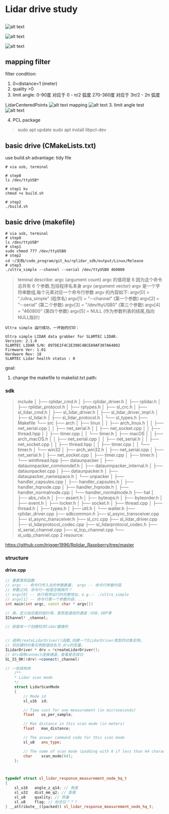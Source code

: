# Lidar drive study

## 

![alt text](assets/Lidar_drive_mapping_nav/image.png)

![alt text](assets/Lidar_drive_mapping_nav/image-1.png)

![alt text](assets/Lidar_drive_mapping_nav/image-2.png)

## mapping filter
filter condition:
1. 0<distance<1 (meter)
2. quality >0
3. limit angle:
0-90度 对应于 0 - π/2 弧度
270-360度 对应于 3π/2 - 2π 弧度

LidarCenteredPoints
![alt text](src/Qt/build-Lida_service-Desktop-Debug/Map/Lidar_itself.png) 
mapping
![alt text](src/Qt/build-Lida_service-Desktop-Debug/Map/Mapping.png)
3. limit angle test
![alt text](assets/Lidar_drive_mapping_nav/image-3.png)

4. PCL package
>sudo apt update
sudo apt install libpcl-dev

## basic drive (CMakeLists.txt)
use build.sh
advantage: tidy file
```
# via usb, terminal

# step0
ls /dev/ttyUSB*

# step1 kv
chmod +x build.sh

# step2
./build.sh

```

## basic drive (makefile)
```
# via usb, terminal
# step0
ls /dev/ttyUSB*
# step1 
sudo chmod 777 /dev/ttyUSB0
# step2
cd ~/文档/code_program/git_ku/rplidar_sdk/output/Linux/Release
# step3
./ultra_simple --channel --serial /dev/ttyUSB0 460800
```
> teminal describe:
    argc (argument count)
        argc 的值将是 6
        因为这个命令总共有 6 个参数,包括程序名本身
    argv (argument vector)
        argv 是一个字符串数组,每个元素对应一个命令行参数
        argv 的内容如下:
            argv[0] = "./ultra_simple" (程序名)
            argv[1] = "--channel" (第一个参数)
            argv[2] = "--serial" (第二个参数)
            argv[3] = "/dev/ttyUSB0" (第三个参数)
            argv[4] = "460800" (第四个参数)
            argv[5] = NULL (作为参数列表的结尾,指向NULL指针)

```
Ultra simple 运行成功，一开始的打印：

Ultra simple LIDAR data grabber for SLAMTEC LIDAR.
Version: 2.1.0
SLAMTEC LIDAR S/N: 897DE1F4C2E398C4BCEA9AF307A64802
Firmware Ver: 1.01
Hardware Rev: 18
SLAMTEC Lidar health status : 0

```

goal: 
1. change the makefile to makelist.txt
path:

### sdk

>include
│   ├── rplidar_cmd.h
│   ├── rplidar_driver.h
│   ├── rplidar.h
│   ├── rplidar_protocol.h
│   ├── rptypes.h
│   ├── sl_crc.h
│   ├── sl_lidar_cmd.h
│   ├── sl_lidar_driver.h 
│   ├── sl_lidar_driver_impl.h
│   ├── sl_lidar.h
│   ├── sl_lidar_protocol.h
│   └── sl_types.h
├── Makefile
└── src
    ├── arch
    │   ├── linux
    │   │   ├── arch_linux.h
    │   │   ├── net_serial.cpp
    │   │   ├── net_serial.h
    │   │   ├── net_socket.cpp
    │   │   ├── thread.hpp
    │   │   ├── timer.cpp
    │   │   └── timer.h
    │   ├── macOS
    │   │   ├── arch_macOS.h
    │   │   ├── net_serial.cpp
    │   │   ├── net_serial.h
    │   │   ├── net_socket.cpp
    │   │   ├── thread.hpp
    │   │   ├── timer.cpp
    │   │   └── timer.h
    │   └── win32
    │       ├── arch_win32.h
    │       ├── net_serial.cpp
    │       ├── net_serial.h
    │       ├── net_socket.cpp
    │       ├── timer.cpp
    │       ├── timer.h
    │       └── winthread.hpp
    ├── dataunpacker
    │   ├── dataunnpacker_commondef.h
    │   ├── dataunnpacker_internal.h
    │   ├── dataunpacker.cpp
    │   ├── dataunpacker.h
    │   ├── dataupacker_namespace.h
    │   └── unpacker
    │       ├── handler_capsules.cpp
    │       ├── handler_capsules.h
    │       ├── handler_hqnode.cpp
    │       ├── handler_hqnode.h
    │       ├── handler_normalnode.cpp
    │       └── handler_normalnode.h
    ├── hal
    │   ├── abs_rxtx.h
    │   ├── assert.h
    │   ├── byteops.h
    │   ├── byteorder.h
    │   ├── event.h
    │   ├── locker.h
    │   ├── socket.h
    │   ├── thread.cpp
    │   ├── thread.h
    │   ├── types.h
    │   ├── util.h
    │   └── waiter.h
    ├── rplidar_driver.cpp
    ├── sdkcommon.h
    ├── sl_async_transceiver.cpp
    ├── sl_async_transceiver.h
    ├── sl_crc.cpp
    ├── sl_lidar_driver.cpp
    ├── sl_lidarprotocol_codec.cpp
    ├── sl_lidarprotocol_codec.h
    ├── sl_serial_channel.cpp
    ├── sl_tcp_channel.cpp
    └── sl_udp_channel.cpp
2 resource:

 https://github.com/trigger1996/Rplidar_Raspberry/tree/master

### structure 

#### drive.cpp

```c++
// 重要类和函数
// argc -- 命令行传入总的参数数量， argv -- 命令行参数内容
// 参数之间，命令行一般是空格隔开？
// argv[0] -- 执行程序运行的完整地址，e.g.-- ./ultra_simple
// argv[1] -- 命令行第一个参数内容，...
int main(int argc, const char * argv[]) 

// 类，定义给后面的指针用，意思是通信的通道：USB，UDP等
IChannel* _channel; 

// 前面有一个创建检测lidar健康的
 

// 调用createLidarDriver()函数,创建一个ILidarDriver类型的对象实例。
// 将创建的对象实例赋值给名为_drv的变量。
ILidarDriver * drv = *createLidarDriver(); 
// drv调用connect连接通道，查看是否成功
SL_IS_OK((drv)->connect(_channel)


``` 


```c++
// 一些结构体
    /**
    * Lidar scan mode
    */
    struct LidarScanMode
    {
        // Mode id
        sl_u16  id;

        // Time cost for one measurement (in microseconds)
        float   us_per_sample;

        // Max distance in this scan mode (in meters)
        float   max_distance;

        // The answer command code for this scan mode
        sl_u8   ans_type;

        // The name of scan mode (padding with 0 if less than 64 characters)
        char    scan_mode[64];
    };



typedef struct sl_lidar_response_measurement_node_hq_t
{
    sl_u16   angle_z_q14; // 角度
    sl_u32   dist_mm_q2; // 距离
    sl_u8    quality; // 质量
    sl_u8    flag; // 标志位？？？
} __attribute__((packed)) sl_lidar_response_measurement_node_hq_t;
```